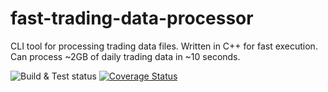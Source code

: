 # fast-trading-data-processor
CLI tool for processing trading data files. Written in C++ for fast execution. Can process ~2GB of daily trading data in ~10 seconds.

![Build & Test status](https://github.com/Mastertrap21/fast-trading-data-processor/actions/workflows/cmake.yml/badge.svg) [![Coverage Status](https://coveralls.io/repos/github/Mastertrap21/fast-trading-data-processor/badge.svg?branch=main&kill_cache=1)](https://coveralls.io/github/Mastertrap21/fast-trading-data-processor?branch=main)
